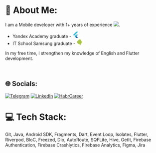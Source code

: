 # 💫 About Me:
I am a Mobile developer with 1+ years of experience <img src="https://media.giphy.com/media/WUlplcMpOCEmTGBtBW/giphy.gif" width="30">. 

- Yandex Academy graduate - <img src="https://github.com/devicons/devicon/blob/master/icons/flutter/flutter-original.svg" title="Flutter" alt="Flutter" width="20" height="20"/>
- IT School Samsung graduate - <img src="https://github.com/devicons/devicon/blob/master/icons/android/android-original.svg" title="Android" alt="Android" width="20" height="20"/>

In my free time, I strengthen my knowledge of English and Flutter development.

<img src="https://komarev.com/ghpvc/?username=olndl&style=flat-square&color=blue" alt=""/>

## 🌐 Socials:
[![Telegram](https://img.shields.io/badge/Telegram-%230088CC.svg?logo=Telegram&logoColor=white)](https://t.me/shiryavceva) 
[![LinkedIn](https://img.shields.io/badge/LinkedIn-%230077B5.svg?logo=linkedin&logoColor=white)](https://linkedin.com/in/olndl) 
[![HabrCareer](https://img.shields.io/badge/HabrCareer-%234F5DAE.svg?logo=HabrCareer&logoColor=white)](https://career.habr.com/olundel)

# 💻 Tech Stack:
Git, Java, Android SDK, Fragments, Dart, Event Loop, Isolates, Flutter, Riverpod, BloC, Freezed, Dio, AutoRoute, SQFLite, Hive, GetIt, Firebase Authentication, Firebase Crashlytics, Firebase Analytics, Figma, Jira
